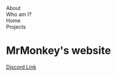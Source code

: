 <!DOCTYPE html>
<html lang="en">
<head>
    <meta charset="UTF-8">
    <meta http-equiv="X-UA-Compatible" content="IE=edge">
    <meta name="viewport" content="width=device-width, initial-scale=1.0">
    <title>MrMonkey's website</title>
</head>
<body>
    <div id="overview">
        <div id="top-map">
            <div id="about-map">About</div>
            <div id="whoami-map">Who am I?</div>
            <div id="home-map">Home</div>
            <div id="projects-map">Projects</div>
        </div>
        <h1>MrMonkey's website</h1>
    </div>
<a id="discord-link" href="example.html">Discord Link</a>


</body>
</html>